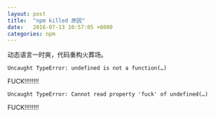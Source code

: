 ```yaml
---
layout: post
title:  "npm killed 原因"
date:   2016-07-13 10:57:05 +0800
categories: npm
---
```


动态语言一时爽，代码重构火葬场。

`Uncaught TypeError: undefined is not a function(…)`

FUCK!!!!!!!!

`Uncaught TypeError: Cannot read property 'fuck' of undefined(…)`

FUCK!!!!!!!!
